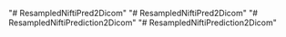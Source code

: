 "# ResampledNiftiPred2Dicom" 
"# ResampledNiftiPred2Dicom" 
"# ResampledNiftiPrediction2Dicom" 
"# ResampledNiftiPrediction2Dicom" 
